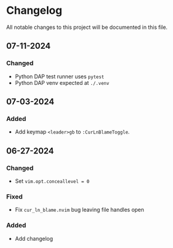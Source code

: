 # Changelog

All notable changes to this project will be documented in this file.

## 07-11-2024

### Changed
- Python DAP test runner uses `pytest`
- Python DAP venv expected at `./.venv`

## 07-03-2024

### Added
- Add keymap `<leader>gb` to `:CurLnBlameToggle`.

## 06-27-2024

### Changed
- Set `vim.opt.conceallevel = 0`

### Fixed
- Fix `cur_ln_blame.nvim` bug leaving file handles open

### Added
- Add changelog
